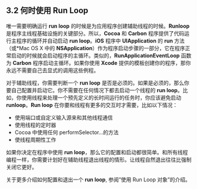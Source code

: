 ## 3.2 何时使用 Run Loop

唯一需要明确运行 **run loop** 的时候是为应用程序创建辅助线程的时候。**Runloop** 是程序主线程基础设施的关键部分。所以，**Cocoa** 和 **Carbon** 程序提供了代码运行主程序的循环并自动启动 **run loop**。**iOS** 程序中 **UIApplication** 的 **run** 方法（或*Mac OS X 中的 **NSApplication**）作为程序启动步骤的一部分，它在程序正常启动的时候就会启动程序的主循环。类似的，**RunApplicationEventLoop** 函数为 **Carbon** 程序启动主循环。如果你使用 **Xcode** 提供的模板创建你的程序，那你永远不需要自己去显式的调用这些例程。

对于辅助线程，你需要判断一个 **run loop** 是否是必须的。如果是必须的，那么你要自己配置并启动它。你不需要在任何情况下都去启动一个线程的 **run loop**。比如，你使用线程来处理一个预先定义的长时间运行的任务时，你应该避免启动 **runloop**。**Run loop** 在你要和线程有更多的交互时才需要，比如以下情况：  

* 使用端口或自定义输入源来和其他线程通信
* 使用线程的定时器
* Cocoa 中使用任何 performSelector...的方法
* 使线程周期性工作

如果你决定在程序中使用 **run loop**，那么它的配置和启动都很简单。和所有线程编程一样，你需要计划好在辅助线程退出线程的情形。让线程自然退出往往比强制关闭它更好。

关于更多介绍如何配置和退出一个 **run loop**, 参阅”使用 Run Loop 对象”的介绍。